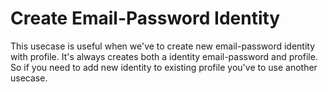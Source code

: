 # Create Email-Password Identity

This usecase is useful when we've to create new email-password identity with profile.
It's always creates both a identity email-password and profile.
So if you need to add new identity to existing profile you've to use another usecase.
